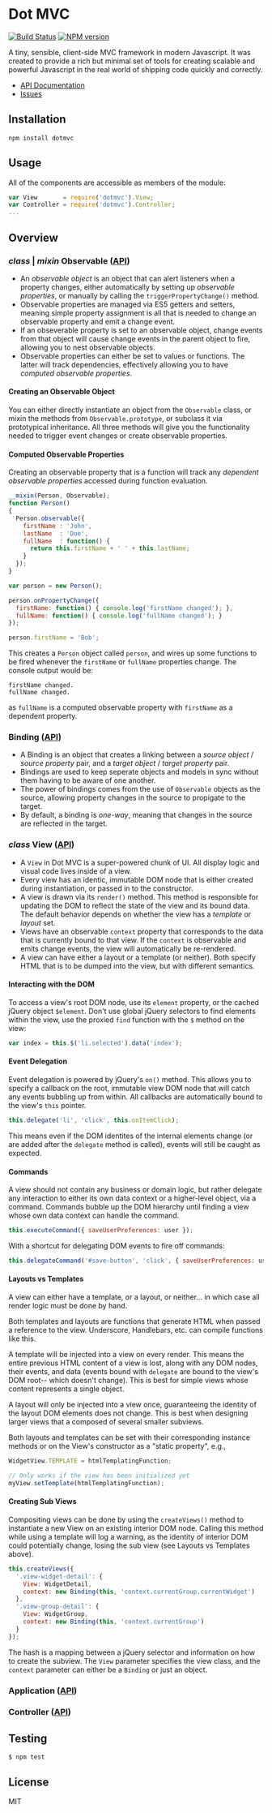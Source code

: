 # Dot MVC

[![Build Status](https://travis-ci.org/bvalosek/dotmvc.png?branch=master)](https://travis-ci.org/bvalosek/dotmvc)
[![NPM version](https://badge.fury.io/js/dotmvc.png)](http://badge.fury.io/js/dotmvc)

A tiny, sensible, client-side MVC framework in modern Javascript. It was
created to provide a rich but minimal set of tools for creating scalable and
powerful Javascript in the real world of shipping code quickly and correctly.

* [API Documentation](doc)
* [Issues](http://github.com/bvalosek/dotmvc/issues)

## Installation

```
npm install dotmvc
```

## Usage

All of the components are accessible as members of the module:

```javascript
var View       = require('dotmvc').View;
var Controller = require('dotmvc').Controller;
...
```

## Overview

### *class* | *mixin* Observable ([API](doc/observable-api.md))

* An *observable object* is an object that can alert listeners when a property
  changes, either automatically by setting up *observable properties*, or
  manually by calling the `triggerPropertyChange()` method.
* Observable properties are managed via ES5 getters and setters, meaning simple
  property assignment is all that is needed to change an observable property
  and emit a change event.
* If an obseverable property is set to an observable object, change events from
  that object will cause change events in the parent object to fire, allowing
  you to nest observable objects.
* Observable properties can either be set to values or functions. The latter
  will track dependencies, effectively allowing you to have *computed
  observable properties*.

#### Creating an Observable Object

You can either directly instantiate an object from the `Observable` class, or
mixin the methods from `Observable.prototype`, or subclass it via prototypical
inheritance. All three methods will give you the functionality needed to
trigger event changes or create observable properties.

#### Computed Observable Properties

Creating an observable property that is a function will track any *dependent
observable properties* accessed during function evaluation.

```javascript
__mixin(Person, Observable);
function Person()
{
  Person.observable({
    firstName : 'John',
    lastName  : 'Doe',
    fullName  : function() {
      return this.firstName + ' ' + this.lastName;
    }
  });
}

var person = new Person();

person.onPropertyChange({
  firstName: function() { console.log('firstName changed'); },
  fullName: function() { console.log('fullName changed'); }
});

person.firstName = 'Bob';
```

This creates a `Person` object called `person`, and wires up some functions to
be fired whenever the `firstName` or `fullName` properties change. The console
output would be:

```
firstName changed.
fullName changed.
```

as `fullName` is a computed observable property with `firstName` as a dependent
property.

### Binding ([API](doc/binding-api.md))

* A Binding is an object that creates a linking between a *source object* /
  *source property* pair, and a *target object* / *target property* pair.
* Bindings are used to keep seperate objects and models in sync without them
  having to be aware of one another.
* The power of bindings comes from the use of `Observable` objects as the
  source, allowing property changes in the source to propigate to the target.
* By default, a binding is *one-way*, meaning that changes in the source are
  reflected in the target.

### *class* View ([API](doc/view-api.md))

* A `View` in Dot MVC is a super-powered chunk of UI. All display logic and
  visual code lives inside of a view.
* Every view has an identic, immutable DOM node that is either created during
  instantiation, or passed in to the constructor.
* A view is drawn via its `render()` method. This method is responsible for
  updating the DOM to reflect the state of the view and its bound data. The
  default behavior depends on whether the view has a *template* or *layout*
  set.
* Views have an observable `context` property that corresponds to the data that
  is currently bound to that view. If the `context` is observable and emits
  change events, the view will automatically be re-rendered.
* A view can have either a layout or a template (or neither). Both specify HTML
  that is to be dumped into the view, but with different semantics.

#### Interacting with the DOM

To access a view's root DOM node, use its `element` property, or the cached
jQuery object `$element`. Don't use global jQuery selectors to find elements
within the view, use the proxied `find` function with the `$` method on the
view:

```javascript
var index = this.$('li.selected').data('index');
```

#### Event Delegation

Event delegation is powered by jQuery's `on()` method. This allows you to
specify a callback on the root, immutable view DOM node that will catch any
events bubbling up from within. All callbacks are automatically bound to the
view's `this` pointer.

```javascript
this.delegate('li', 'click', this.onItemClick);
```

This means even if the DOM identites of the internal elements change (or are
added after the `delegate` method is called), events will still be caught as
expected.

#### Commands

A view should not contain any business or domain logic, but rather delegate any
interaction to either its own data context or a higher-level object, via a
command.  Commands bubble up the DOM hierarchy until finding a view whose own
data context can handle the command.

```javascript
this.executeCommand({ saveUserPreferences: user });
```

With a shortcut for delegating DOM events to fire off commands:

```javascript
this.delegateCommand('#save-button', 'click', { saveUserPreferences: user });
```

#### Layouts vs Templates

A view can either have a template, or a layout, or neither... in which case all
render logic must be done by hand.

Both templates and layouts are functions that generate HTML when passed a
reference to the view. Underscore, Handlebars, etc.  can compile functions like
this.

A template will be injected into a view on every render. This means the entire
previous HTML content of a view is lost, along with any DOM nodes, their
events, and data (events bound with `delegate` are bound to the view's DOM
root-- which doesn't change). This is best for simple views whose content
represents a single object.

A layout will only be injected into a view once, guaranteeing the identity of
the layout DOM elements does not change. This is best when designing larger
views that a composed of several smaller subviews.

Both layouts and templates can be set with their corresponding instance methods
or on the View's constructor as a "static property", e.g.,

```javascript
WidgetView.TEMPLATE = htmlTemplatingFunction;
```

```javascript
// Only works if the view has been initialized yet
myView.setTemplate(htmlTemplatingFunction);
```

#### Creating Sub Views

Compositing views can be done by using the `createViews()` method to
instantiate a new View on an existing interior DOM node. Calling this method
while using a template will log a warning, as the identity of interior DOM
could potentially change, losing the sub view (see Layouts vs Templates above).

```javascript
this.createViews({
  '.view-widget-detail': {
    View: WidgetDetail,
    context: new Binding(this, 'context.currentGroup.currentWidget')
  },
  '.view-group-detail': {
    View: WidgetGroup,
    context: new Binding(this, 'context.currentGroup')
  }
});
```

The hash is a mapping between a jQuery selector and information on how to
create the subview. The `View` parameter specifies the view class, and the
`context` parameter can either be a `Binding` or just an object.

### Application ([API](doc/application-api.md))

### Controller ([API](doc/controller-api.md))

## Testing

```
$ npm test
```

## License

MIT

